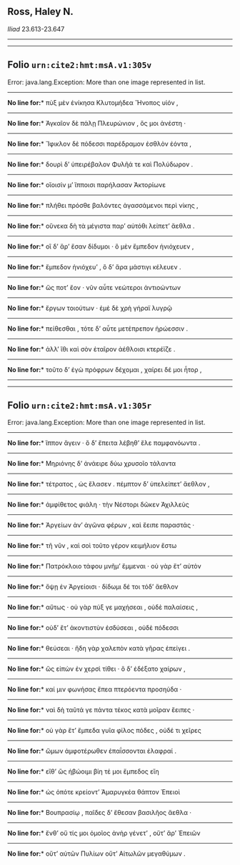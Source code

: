 ## Ross, Haley N.

*Iliad* 23.613-23.647

---

---

## **Folio `urn:cite2:hmt:msA.v1:305v`**



Error: java.lang.Exception: More than one image represented in list.

--- 

 **No line for:*** πὺξ μὲν ἐνίκησα Κλυτομήδεα Ἤνοπος υἱόν ,

--- 

 **No line for:*** Ἀγκαῖον δὲ πάλῃ Πλευρώνιον , ὅς μοι ἀνέστη ·

--- 

 **No line for:*** Ἴφικλον δὲ πόδεσσι παρέδραμον ἐσθλὸν ἐόντα ,

--- 

 **No line for:*** δουρὶ δʼ ὑπειρέβαλον Φυλῆά τε καὶ Πολύδωρον .

--- 

 **No line for:*** οἴοισίν μʼ ἵπποισι παρήλασαν Ἀκτορίωνε

--- 

 **No line for:*** πλήθει πρόσθε βαλόντες ἀγασσάμενοι περὶ νίκης ,

--- 

 **No line for:*** οὕνεκα δὴ τὰ μέγιστα παρʼ αὐτόθι λείπετʼ ἄεθλα .

--- 

 **No line for:*** οἳ δʼ ἄρʼ ἔσαν δίδυμοι · ὃ μὲν ἔμπεδον ἡνιόχευεν ,

--- 

 **No line for:*** ἔμπεδον ἡνιόχευʼ , ὃ δʼ ἄρα μάστιγι κέλευεν .

--- 

 **No line for:*** ὥς ποτʼ ἔον · νῦν αὖτε νεώτεροι ἀντιοώντων

--- 

 **No line for:*** ἔργων τοιούτων · ἐμὲ δὲ χρὴ γήραϊ λυγρῷ

--- 

 **No line for:*** πείθεσθαι , τότε δʼ αὖτε μετέπρεπον ἡρώεσσιν .

--- 

 **No line for:*** ἀλλʼ ἴθι καὶ σὸν ἑταῖρον ἀέθλοισι κτερέϊζε .

--- 

 **No line for:*** τοῦτο δʼ ἐγὼ πρόφρων δέχομαι , χαίρει δέ μοι ἦτορ ,

---

---

## **Folio `urn:cite2:hmt:msA.v1:305r`**



Error: java.lang.Exception: More than one image represented in list.

--- 

 **No line for:*** ἵππον ἄγειν · ὃ δʼ ἔπειτα λέβηθʼ ἕλε παμφανόωντα .

--- 

 **No line for:*** Μηριόνης δʼ ἀνάειρε δύω χρυσοῖο τάλαντα

--- 

 **No line for:*** τέτρατος , ὡς ἔλασεν . πέμπτον δʼ ὑπελείπετʼ ἄεθλον ,

--- 

 **No line for:*** ἀμφίθετος φιάλη · τὴν Νέστορι δῶκεν Ἀχιλλεὺς

--- 

 **No line for:*** Ἀργείων ἀνʼ ἀγῶνα φέρων , καὶ ἔειπε παραστάς ·

--- 

 **No line for:*** τῆ νῦν , καὶ σοὶ τοῦτο γέρον κειμήλιον ἔστω

--- 

 **No line for:*** Πατρόκλοιο τάφου μνῆμʼ ἔμμεναι · οὐ γὰρ ἔτʼ αὐτὸν

--- 

 **No line for:*** ὄψῃ ἐν Ἀργείοισι · δίδωμι δέ τοι τόδʼ ἄεθλον

--- 

 **No line for:*** αὔτως · οὐ γὰρ πύξ γε μαχήσεαι , οὐδὲ παλαίσεις ,

--- 

 **No line for:*** οὐδʼ ἔτʼ ἀκοντιστὺν ἐσδύσεαι , οὐδὲ πόδεσσι

--- 

 **No line for:*** θεύσεαι · ἤδη γὰρ χαλεπὸν κατὰ γῆρας ἐπείγει .

--- 

 **No line for:*** ὣς εἰπὼν ἐν χερσὶ τίθει · ὃ δʼ ἐδέξατο χαίρων ,

--- 

 **No line for:*** καί μιν φωνήσας ἔπεα πτερόεντα προσηύδα ·

--- 

 **No line for:*** ναὶ δὴ ταῦτά γε πάντα τέκος κατὰ μοῖραν ἔειπες ·

--- 

 **No line for:*** οὐ γὰρ ἔτʼ ἔμπεδα γυῖα φίλος πόδες , οὐδέ τι χεῖρες

--- 

 **No line for:*** ὤμων ἀμφοτέρωθεν ἐπαΐσσονται ἐλαφραί .

--- 

 **No line for:*** εἴθʼ ὣς ἡβώοιμι βίη τέ μοι ἔμπεδος εἴη

--- 

 **No line for:*** ὡς ὁπότε κρείοντʼ Ἀμαρυγκέα θάπτον Ἐπειοὶ

--- 

 **No line for:*** Βουπρασίῳ , παῖδες δʼ ἔθεσαν βασιλῆος ἄεθλα ·

--- 

 **No line for:*** ἔνθʼ οὔ τίς μοι ὁμοῖος ἀνὴρ γένετʼ , οὔτʼ ἄρʼ Ἐπειῶν

--- 

 **No line for:*** οὔτʼ αὐτῶν Πυλίων οὔτʼ Αἰτωλῶν μεγαθύμων .